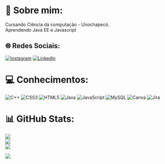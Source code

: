 # 💫 Sobre mim:
Cursando Ciência da computação - Unochapecó.<br>Aprendendo Java EE e Javascript


## 🌐 Redes Sociais:
[![Instagram](https://img.shields.io/badge/Instagram-%23E4405F.svg?logo=Instagram&logoColor=white)](https://instagram.com/https://www.instagram.com/pedrohenriqueknebel/) [![LinkedIn](https://img.shields.io/badge/LinkedIn-%230077B5.svg?logo=linkedin&logoColor=white)](https://www.linkedin.com/in/pedro-knebel-56653b241/) 

# 💻 Conhecimentos:
![C++](https://img.shields.io/badge/c++-%2300599C.svg?style=for-the-badge&logo=c%2B%2B&logoColor=white) ![CSS3](https://img.shields.io/badge/css3-%231572B6.svg?style=for-the-badge&logo=css3&logoColor=white) ![HTML5](https://img.shields.io/badge/html5-%23E34F26.svg?style=for-the-badge&logo=html5&logoColor=white) ![Java](https://img.shields.io/badge/java-%23ED8B00.svg?style=for-the-badge&logo=java&logoColor=white) ![JavaScript](https://img.shields.io/badge/javascript-%23323330.svg?style=for-the-badge&logo=javascript&logoColor=%23F7DF1E) ![MySQL](https://img.shields.io/badge/mysql-%2300f.svg?style=for-the-badge&logo=mysql&logoColor=white) ![Canva](https://img.shields.io/badge/Canva-%2300C4CC.svg?style=for-the-badge&logo=Canva&logoColor=white) ![Jira](https://img.shields.io/badge/jira-%230A0FFF.svg?style=for-the-badge&logo=jira&logoColor=white)
# 📊 GitHub Stats:
![](https://github-readme-stats.vercel.app/api?username=pedrokne&theme=dark&hide_border=false&include_all_commits=false&count_private=false)<br/>
![](https://github-readme-streak-stats.herokuapp.com/?user=pedrokne&theme=dark&hide_border=false)<br/>
![](https://github-readme-stats.vercel.app/api/top-langs/?username=pedrokne&theme=dark&hide_border=false&include_all_commits=false&count_private=false&layout=compact)

[![](https://visitcount.itsvg.in/api?id=pedrokne&icon=2&color=1)](https://visitcount.itsvg.in)

<!-- Proudly created with GPRM ( https://gprm.itsvg.in ) -->
